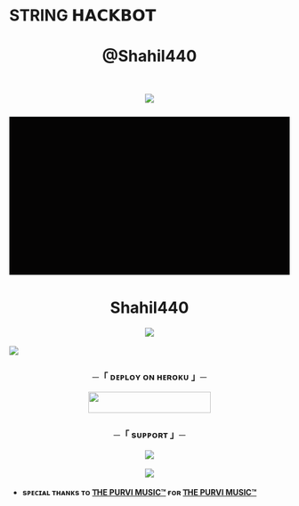 # STRING 𝗛𝗔𝗖𝗞𝗕𝗢𝗧
<h1 align="center"
 
### @Shahil440
<h1 align="center"
  
<img src="https://github.com/Shahilali5/ChampuMusic/blob/caac29088b0c2edbb8ec64383298787fc169c2bd/assets/Black%20and%20Blue%20Creative%20Animated%20Gaming%20Youtube%20Intro%20Video_20250129_093831_0001.gif">
<img src="https://readme-typing-svg.herokuapp.com?color=FF0085&width=620&lines=🍁++𝗣𝗢𝗪𝗘𝗥𝗘𝗗+𝗕𝗬+Shahil+𝗞𝗜𝗡𝗚+𝗔𝗥𝗔+🍁"></b></h3>
<img src="https://github.com/Shahilali5/ChampuMusic/blob/caac29088b0c2edbb8ec64383298787fc169c2bd/assets/Black%20and%20Blue%20Creative%20Animated%20Gaming%20Youtube%20Intro%20Video_20250129_093831_0001.gif">
<h1 align="center"><b>Shahil440</b></h1>
<p align="center"><a href="https://Shahil440"><img src="https://files.catbox.moe/3u8g3w.jpg" width="500"></a></p>
<img src="https://user-images.githubusercontent.com/73097560/115834477-dbab4500-a447-11eb-908a-139a6edaec5c.gif">


<h3 align="center">
    ─「 ᴅᴇᴩʟᴏʏ ᴏɴ ʜᴇʀᴏᴋᴜ 」─
</h3>

<p align="center"><a href="https://dashboard.heroku.com/new?template=https://github.com/TEAMPURVI/STRING_HACK"> <img src="https://img.shields.io/badge/Deploy%20On%20Heroku-green?style=for-the-badge&logo=heroku" width="220" height="38.45"/></a></p>




<h3 align="center">
    ─「 sᴜᴩᴩᴏʀᴛ 」─
</h3>

<p align="center">
<a href="https://t.me/PURVI_SUPPORT"><img src="https://img.shields.io/badge/-Support%20Group-blue.svg?style=for-the-badge&logo=Telegram"></a>
</p>

<p align="center">
<a href="(https://t.me/https://t.me/PURVI_UPDATES"><img src="https://img.shields.io/badge/-Support%20Channel-blue.svg?style=for-the-badge&logo=Telegram"></a>
</p>


- <b> sᴩᴇᴄɪᴀʟ ᴛʜᴀɴᴋs ᴛᴏ [𝖳HE PURVI MUSIC™](https://github.com/TEAMPURVI) ғᴏʀ [𝖳HE PURVI MUSIC™](https://github.com/TEAMPURVI/PURVI_MUSIC) </b>
